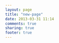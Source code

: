 ```yaml
---
layout: page
title: "new-page"
date: 2013-03-31 11:14
comments: true
sharing: true
footer: true
---
```

